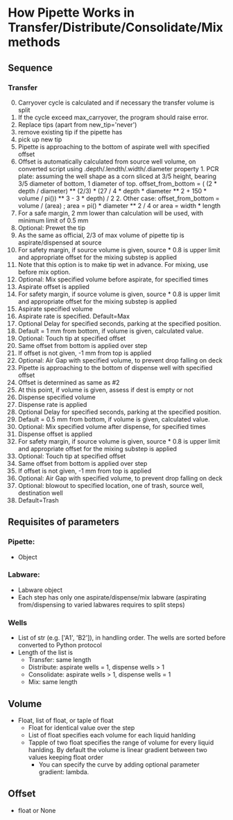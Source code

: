 # How Pipette Works in Transfer/Distribute/Consolidate/Mix methods
## Sequence
### Transfer
0. Carryover cycle is calculated and if necessary the transfer volume is split
  1. If the cycle exceed max_carryover, the program should raise error.
1. Replace tips (apart from new_tip='never')
  1. remove existing tip if the pipette has
  2. pick up new tip
2. Pipette is approaching to the bottom of aspirate well with specified offset
  1. Offset is automatically calculated from source well volume, on converted script using .depth/.lendth/.width/.diameter property
    1. PCR plate: assuming the well shape as a corn sliced at 3/5 height, bearing 3/5 diameter of bottom, 1 diameter of top. offset_from_bottom = ( (2 * depth / diameter) ** (2/3) * (27 / 4 * depth * diameter ** 2 + 150 * volume / pi()) ** 3 - 3 * depth) / 2
    2. Other case: offset_from_bottom = volume / (area) ; area = pi() * diameter ** 2 / 4 or area = width * length
  2. For a safe margin, 2 mm lower than calculation will be used, with minimum limit of 0.5 mm
3. Optional: Prewet the tip
  1. As the same as official, 2/3 of max volume of pipette tip is aspirate/dispensed at source
  2. For safety margin, if source volume is given, source * 0.8 is upper limit and appropriate offset for the mixing substep is applied
  3. Note that this option is to make tip wet in advance. For mixing, use before mix option.
4. Optional: Mix specified volume before aspirate, for specified times
  1. Aspirate offset is applied
  2. For safety margin, if source volume is given, source * 0.8 is upper limit and appropriate offset for the mixing substep is applied
5. Aspirate specified volume
  1. Aspirate rate is specified. Default=Max
6. Optional Delay for specified seconds, parking at the specified position.
  1. Default = 1 mm from bottom, if volume is given, calculated value.
7. Optional: Touch tip at specified offset
  1. Same offset from bottom is applied over step
  2. If offset is not given, -1 mm from top is applied
8. Optional: Air Gap with specified volume, to prevent drop falling on deck
9. Pipette is approaching to the bottom of dispense well with specified offset
  1. Offset is determined as same as #2
  2. At this point, if volume is given, assess if dest is empty or not
10. Dispense specified volume
  1. Dispense rate is applied
11. Optional Delay for specified seconds, parking at the specified position.
  1. Default = 0.5 mm from bottom, if volume is given, calculated value.
12. Optional: Mix specified volume after dispense, for specified times
  1. Dispense offset is applied
  2. For safety margin, if source volume is given, source * 0.8 is upper limit and appropriate offset for the mixing substep is applied
13. Optional: Touch tip at specified offset
  1. Same offset from bottom is applied over step
  2. If offset is not given, -1 mm from top is applied
14. Optional: Air Gap with specified volume, to prevent drop falling on deck
15. Optional: blowout to specified location, one of trash, source well, destination well
  1. Default=Trash


## Requisites of parameters
### Pipette:
- Object
### Labware: 
- Labware object
- Each step has only one aspirate/dispense/mix labware (aspirating from/dispensing to varied labwares requires to split steps)
### Wells
- List of str (e.g. ['A1', 'B2']), in handling order. The wells are sorted before converted to Python protocol
- Length of the list is
  - Transfer: same length
  - Distribute: aspirate wells = 1, dispense wells > 1
  - Consolidate: aspirate wells > 1, dispense wells = 1
  - Mix: same length
## Volume
- Float, list of float, or taple of float
  - Float for identical value over the step
  - List of float specifies each volume for each liquid hanlding
  - Tapple of two float specifies the range of volume for every liquid hanlding. By default the volume is linear gradient between two values keeping float order
    - You can specify the curve by adding optional parameter gradient: lambda.
## Offset
- float or None

